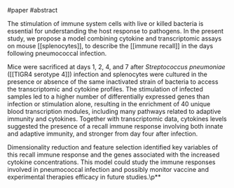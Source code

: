 #paper #abstract

The stimulation of immune system cells with live or killed bacteria is essential for understanding the host response to pathogens. In the present study, we propose a model combining cytokine and transcriptomic assays on mouse [[splenocytes]], to describe the [[immune recall]] in the days following pneumococcal infection.

Mice were sacrificed at days 1, 2, 4, and 7 after _Streptococcus pneumoniae_ ([[TIGR4 serotype 4]]) infection and splenocytes were cultured in the presence or absence of the same inactivated strain of bacteria to access the transcriptomic and cytokine profiles. The stimulation of infected samples led to a higher number of differentially expressed genes than infection or stimulation alone, resulting in the enrichment of 40 unique blood transcription modules, including many pathways related to adaptive immunity and cytokines. Together with transcriptomic data, cytokines levels suggested the presence of a recall immune response involving both innate and adaptive immunity, and stronger from day four after infection. 

Dimensionality reduction and feature selection identified key variables of this recall immune response and the genes associated with the increased cytokine concentrations. This model could study the immune responses involved in pneumococcal infection and possibly monitor vaccine and experimental therapies efficacy in future studies.\p**